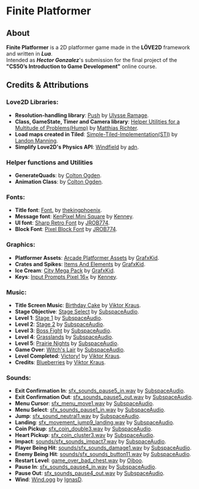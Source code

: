 # Finite Platformer

## About

**Finite Platformer** is a 2D platformer game made in the **LÖVE2D** framework and written in ***Lua***.  
Intended as ***Hector Gonzalez***'s submission for the final project of the **"CS50’s Introduction to Game Development"** online course.

## Credits & Attributions

### Love2D Libraries:

- **Resolution-handling library**: [Push](https://github.com/Ulydev/push) by [Ulysse Ramage](https://github.com/Ulydev).
- **Class, GameState, Timer and Camera library**: [Helper Utilities for a Multitude of Problems(Hump)](https://github.com/vrld/hump) by [Matthias Richter](https://github.com/vrld).
- **Load maps created in Tiled**: [Simple-Tiled-Implementation(STI)](https://github.com/karai17/Simple-Tiled-Implementation) by [Landon Manning](https://github.com/karai17).
- **Simplify Love2D's Physics API**: [Windfield](https://github.com/a327ex/windfield) by [adn](https://github.com/a327ex).

### Helper functions and Utilities

- **GenerateQuads**: by [Colton Ogden](https://github.com/coltonoscopy).
- **Animation Class**: by [Colton Ogden](https://github.com/coltonoscopy).

### Fonts:

- **Title font**: [Font.](https://opengameart.org/content/font-0) by [thekingphoenix](https://opengameart.org/users/thekingphoenix).
- **Message font**: [KenPixel Mini Square](https://opengameart.org/content/kenney-fonts) by [Kenney](https://opengameart.org/users/kenney).
- **UI font**: [Sharp Retro Font](https://opengameart.org/content/sharp-retro-font) by [JROB774](https://opengameart.org/users/jrob774).
- **Block Font**: [Pixel Block Font](https://opengameart.org/content/pixel-block-font) by [JROB774](https://opengameart.org/users/jrob774).

### Graphics:

- **Platformer Assets**: [Arcade Platformer Assets](https://opengameart.org/content/arcade-platformer-assets) by [GrafxKid](https://opengameart.org/users/grafxkid).
- **Crates and Spikes**: [Items And Elements](https://opengameart.org/content/items-and-elements) by [GrafxKid](https://opengameart.org/users/grafxkid).
- **Ice Cream**: [City Mega Pack](https://opengameart.org/content/city-mega-pack) by [GrafxKid](https://opengameart.org/users/grafxkid).
- **Keys**: [Input Prompts Pixel 16×](https://opengameart.org/content/input-prompts-pixel-16%C3%97) by [Kenney](https://opengameart.org/users/kenney).

### Music:

- **Title Screen Music**: [Birthday Cake](https://opengameart.org/content/birthday-cake) by [Viktor Kraus](https://opengameart.org/users/viktor-kraus).
- **Stage Objective**: [Stage Select](https://opengameart.org/content/4-chiptunes-adventure) by [SubspaceAudio](https://opengameart.org/users/subspaceaudio).
- **Level 1**: [Stage 1](https://opengameart.org/content/4-chiptunes-adventure) by [SubspaceAudio](https://opengameart.org/users/subspaceaudio).
- **Level 2**: [Stage 2](https://opengameart.org/content/4-chiptunes-adventure) by [SubspaceAudio](https://opengameart.org/users/subspaceaudio).
- **Level 3**: [Boss Fight](https://opengameart.org/content/4-chiptunes-adventure) by [SubspaceAudio](https://opengameart.org/users/subspaceaudio).
- **Level 4**: [Grasslands](https://opengameart.org/content/jrpg-pack-1-exploration) by [SubspaceAudio](https://opengameart.org/users/subspaceaudio).
- **Level 5**: [Prairie Nights](https://opengameart.org/content/jrpg-pack-1-exploration) by [SubspaceAudio](https://opengameart.org/users/subspaceaudio).
- **Game Over**: [Witch's Lair](https://opengameart.org/content/jrpg-pack-3-evil) by [SubspaceAudio](https://opengameart.org/users/subspaceaudio).
- **Level Completed**: [Victory!](https://opengameart.org/content/victory-1) by [Viktor Kraus](https://opengameart.org/users/viktor-kraus).
- **Credits**: [Blueberries](https://opengameart.org/content/blueberries) by [Viktor Kraus](https://opengameart.org/users/viktor-kraus).

### Sounds:

- **Exit Confirmation In**: [sfx_sounds_pause5_in.wav](https://opengameart.org/content/512-sound-effects-8-bit-style) by [SubspaceAudio](https://opengameart.org/users/subspaceaudio).
- **Exit Confirmation Out**: [sfx_sounds_pause5_out.wav](https://opengameart.org/content/512-sound-effects-8-bit-style) by [SubspaceAudio](https://opengameart.org/users/subspaceaudio).
- **Menu Cursor**: [sfx_menu_move1.wav](https://opengameart.org/content/512-sound-effects-8-bit-style) by [SubspaceAudio](https://opengameart.org/users/subspaceaudio).
- **Menu Select**: [sfx_sounds_pause1_in.wav](https://opengameart.org/content/512-sound-effects-8-bit-style) by [SubspaceAudio](https://opengameart.org/users/subspaceaudio).
- **Jump**: [sfx_sound_neutral1.wav](https://opengameart.org/content/512-sound-effects-8-bit-style) by [SubspaceAudio](https://opengameart.org/users/subspaceaudio).
- **Landing**: [sfx_movement_jump9_landing.wav](https://opengameart.org/content/512-sound-effects-8-bit-style) by [SubspaceAudio](https://opengameart.org/users/subspaceaudio).
- **Coin Pickup**: [sfx_coin_double3.wav](https://opengameart.org/content/512-sound-effects-8-bit-style) by [SubspaceAudio](https://opengameart.org/users/subspaceaudio).
- **Heart Pickup**: [sfx_coin_cluster3.wav](https://opengameart.org/content/512-sound-effects-8-bit-style) by [SubspaceAudio](https://opengameart.org/users/subspaceaudio).
- **Impact**: [sounds/sfx_sounds_impact7.wav](https://opengameart.org/content/512-sound-effects-8-bit-style) by [SubspaceAudio](https://opengameart.org/users/subspaceaudio).
- **Player Being Hit**: [sounds/sfx_sounds_damage1.wav](https://opengameart.org/content/512-sound-effects-8-bit-style) by [SubspaceAudio](https://opengameart.org/users/subspaceaudio).
- **Enemy Being Hit**: [sounds/sfx_sounds_button11.wav](https://opengameart.org/content/512-sound-effects-8-bit-style) by [SubspaceAudio](https://opengameart.org/users/subspaceaudio).
- **Restart Level**: [game_over_bad_chest.wav](https://opengameart.org/content/game-over-bad-chest-sfx) by [Oiboo](https://opengameart.org/users/oiboo).
- **Pause In**: [sfx_sounds_pause4_in.wav](https://opengameart.org/content/512-sound-effects-8-bit-style) by [SubspaceAudio](https://opengameart.org/users/subspaceaudio).
- **Pause Out**: [sfx_sounds_pause4_out.wav](https://opengameart.org/content/512-sound-effects-8-bit-style) by [SubspaceAudio](https://opengameart.org/users/subspaceaudio).
- **Wind**: [Wind.ogg](https://opengameart.org/content/wind) by [IgnasD](https://opengameart.org/users/ignasd).